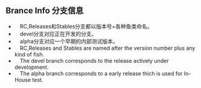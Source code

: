## Brance Info 分支信息
* &ensp;&ensp;RC,Releases和Stables分支都以版本号+各种鱼类命名。
* &ensp;&ensp;devel分支对应正在开发的分支。
* &ensp;&ensp;alpha分支对应一个早期的内部测试版本。
* &ensp;&ensp;RC,Releases and Stables are named after the version number plus any kind of fish.
* &ensp;&ensp;The devel branch corresponds to the release actively under development.
* &ensp;&ensp;The alpha branch corresponds to a early release thich is used for In-House test.
